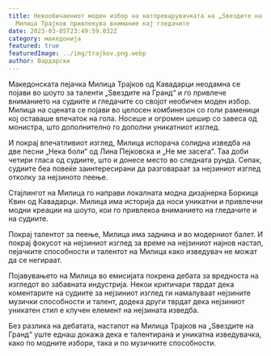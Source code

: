 ```yaml
---
title: Невообичаениот моден избор на натпреварувачката на „Ѕвездите на гранд“
  Милица Трајков привлекува внимание кај гледачите
date: 2023-03-05T23:49:59.032Z
category: македонија
featured: true
featuredImage: ../img/trajkov.png.webp
author: Вардарски
---
```


Македонската пејачка Милица Трајков од Кавадарци неодамна се појави во шоуто за таленти „Ѕвездите на Гранд“ и го привлече вниманието на судиите и гледачите со својот необичен моден избор. Милица на сцената се појави во целосен комбинезон со голи раменици кој оставаше впечаток на гола. Носеше и огромен шешир со завеса од монистра, што дополнително го дополни уникатниот изглед.

И покрај впечатливиот изглед, Милица испорача солидна изведба на две песни „Нека боли“ од Лина Пејковска и „Не ме засега“. Таа доби четири гласа од судиите, што и донесе место во следната рунда. Сепак, судиите беа повеќе заинтересирани да разговараат за нејзиниот изглед отколку за нејзиното пеење.

Стајлингот на Милица го направи локалната модна дизајнерка Боркица Квин од Кавадарци. Милица има историја да носи уникатни и привлечни модни креации на шоуто, кои го привлекоа вниманието на гледачите и на судиите.

Покрај талентот за пеење, Милица има заднина и во модерниот балет. И покрај фокусот на нејзиниот изглед за време на нејзиниот најнов настап, пејачките способности и талентот на Милица како изведувач не можат да се негираат.

Појавувањето на Милица во емисијата покрена дебата за вредноста на изгледот во забавната индустрија. Некои критичари тврдат дека коментарите на судиите за нејзиниот изглед ги намалуваат нејзините музички способности и талент, додека други тврдат дека нејзиниот уникатен стил е клучен елемент на нејзината изведба.

Без разлика на дебатата, настапот на Милица Трајков на „Ѕвездите на Гранд“ уште еднаш докажа дека е талентирана и уникатна изведувачка, како по модните избори, така и по музичките способности.
